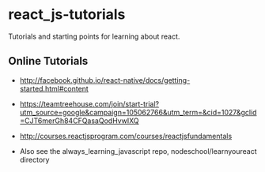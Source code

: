 # react_js-tutorials

Tutorials and starting points for learning about react.

## Online Tutorials

* http://facebook.github.io/react-native/docs/getting-started.html#content

* https://teamtreehouse.com/join/start-trial?utm_source=google&campaign=105062766&utm_term=&cid=1027&gclid=CJT6merGh84CFQasaQodHvwIXQ

* http://courses.reactjsprogram.com/courses/reactjsfundamentals

* Also see the always_learning_javascript repo, nodeschool/learnyoureact directory
